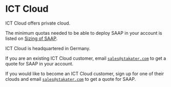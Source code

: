 # ICT Cloud

ICT Cloud offers private cloud.

The minimum quotas needed to be able to deploy SAAP in your account is listed on [Sizing of SAAP](../../for-administrators/plan-your-environment/sizing.md).

ICT Cloud is headquartered in Germany.

If you are an existing ICT Cloud customer, email [`sales@stakater.com`](mailto:sales@stakater.com) to get a quote for SAAP in your account.

If you would like to become an ICT Cloud customer, sign up for one of their clouds and email [`sales@stakater.com`](mailto:sales@stakater.com) to get a quote for SAAP.
